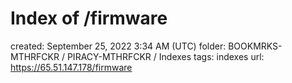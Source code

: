# Index of /firmware

created: September 25, 2022 3:34 AM (UTC)
folder: BOOKMRKS-MTHRFCKR / PIRACY-MTHRFCKR / Indexes
tags: indexes
url: https://65.51.147.178/firmware